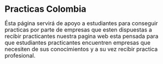 <!DOCTYPE html>

<h1>Practicas Colombia</h1>

<font size=4>
 
Ésta página servirá de apoyo a estudiantes para conseguir practicas por parte de empresas que esten dispuestas a recibir practicantes nuestra pagina web esta pensada para que estudiantes practicantes encuentren empresas que necesiten de sus conocimientos y a su vez recibir practica profesional.  </font>
  
<div alingn="center">
<img src="https://www.qburst.com/images/responsive/company/career/workCulture.png" alt="">
</div>
